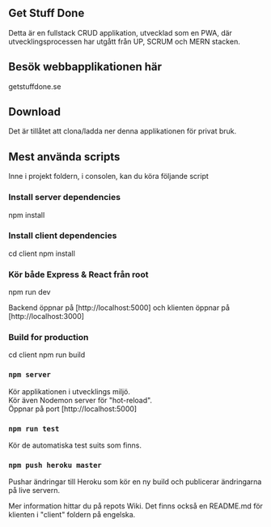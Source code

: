 ## Get Stuff Done
Detta är en fullstack CRUD applikation, utvecklad som en PWA, där utvecklingsprocessen har utgått från UP, SCRUM och MERN stacken.

## Besök webbapplikationen här
getstuffdone.se

## Download
Det är tillåtet att clona/ladda ner denna applikationen för privat bruk. <br>

## Mest använda scripts
Inne i projekt foldern, i consolen, kan du köra följande script

### Install server dependencies
npm install

### Install client dependencies
cd client
npm install

### Kör både Express & React från root
npm run dev <br>

Backend öppnar på [http://localhost:5000] och klienten öppnar på [http://localhost:3000]

### Build for production
cd client
npm run build

### `npm server`
Kör applikationen i utvecklings miljö. <br>
Kör även Nodemon server för "hot-reload". <br>
Öppnar på port [http://localhost:5000]

### `npm run test`
Kör de automatiska test suits som finns.

### `npm push heroku master`
Pushar ändringar till Heroku som kör en ny build och publicerar ändringarna på live servern.

Mer information hittar du på repots Wiki. Det finns också en README.md för klienten i "client" foldern på engelska.